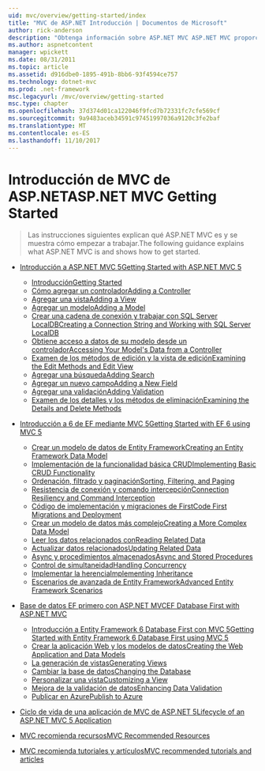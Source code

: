 ```yaml
---
uid: mvc/overview/getting-started/index
title: "MVC de ASP.NET Introducción | Documentos de Microsoft"
author: rick-anderson
description: "Obtenga información sobre ASP.NET MVC ASP.NET MVC proporciona una manera eficaz, basada en modelos para crear sitios Web dinámicos que permite una separación clara de aspectos y ese g..."
ms.author: aspnetcontent
manager: wpickett
ms.date: 08/31/2011
ms.topic: article
ms.assetid: d916dbe0-1895-491b-8bb6-93f4594ce757
ms.technology: dotnet-mvc
ms.prod: .net-framework
msc.legacyurl: /mvc/overview/getting-started
msc.type: chapter
ms.openlocfilehash: 37d374d01ca122046f9fcd7b72331fc7cfe569cf
ms.sourcegitcommit: 9a9483aceb34591c97451997036a9120c3fe2baf
ms.translationtype: MT
ms.contentlocale: es-ES
ms.lasthandoff: 11/10/2017
---
```

<a name="aspnet-mvc-getting-started"></a><span data-ttu-id="53fc9-103">Introducción de MVC de ASP.NET</span><span class="sxs-lookup"><span data-stu-id="53fc9-103">ASP.NET MVC Getting Started</span></span>
====================
> <span data-ttu-id="53fc9-104">Las instrucciones siguientes explican qué ASP.NET MVC es y se muestra cómo empezar a trabajar.</span><span class="sxs-lookup"><span data-stu-id="53fc9-104">The following guidance explains what ASP.NET MVC is and shows how to get started.</span></span>


- [<span data-ttu-id="53fc9-105">Introducción a ASP.NET MVC 5</span><span class="sxs-lookup"><span data-stu-id="53fc9-105">Getting Started with ASP.NET MVC 5</span></span>](introduction/index.md)

    - [<span data-ttu-id="53fc9-106">Introducción</span><span class="sxs-lookup"><span data-stu-id="53fc9-106">Getting Started</span></span>](introduction/getting-started.md)
    - [<span data-ttu-id="53fc9-107">Cómo agregar un controlador</span><span class="sxs-lookup"><span data-stu-id="53fc9-107">Adding a Controller</span></span>](introduction/adding-a-controller.md)
    - [<span data-ttu-id="53fc9-108">Agregar una vista</span><span class="sxs-lookup"><span data-stu-id="53fc9-108">Adding a View</span></span>](introduction/adding-a-view.md)
    - [<span data-ttu-id="53fc9-109">Agregar un modelo</span><span class="sxs-lookup"><span data-stu-id="53fc9-109">Adding a Model</span></span>](introduction/adding-a-model.md)
    - [<span data-ttu-id="53fc9-110">Crear una cadena de conexión y trabajar con SQL Server LocalDB</span><span class="sxs-lookup"><span data-stu-id="53fc9-110">Creating a Connection String and Working with SQL Server LocalDB</span></span>](introduction/creating-a-connection-string.md)
    - [<span data-ttu-id="53fc9-111">Obtiene acceso a datos de su modelo desde un controlador</span><span class="sxs-lookup"><span data-stu-id="53fc9-111">Accessing Your Model's Data from a Controller</span></span>](introduction/accessing-your-models-data-from-a-controller.md)
    - [<span data-ttu-id="53fc9-112">Examen de los métodos de edición y la vista de edición</span><span class="sxs-lookup"><span data-stu-id="53fc9-112">Examining the Edit Methods and Edit View</span></span>](introduction/examining-the-edit-methods-and-edit-view.md)
    - [<span data-ttu-id="53fc9-113">Agregar una búsqueda</span><span class="sxs-lookup"><span data-stu-id="53fc9-113">Adding Search</span></span>](introduction/adding-search.md)
    - [<span data-ttu-id="53fc9-114">Agregar un nuevo campo</span><span class="sxs-lookup"><span data-stu-id="53fc9-114">Adding a New Field</span></span>](introduction/adding-a-new-field.md)
    - [<span data-ttu-id="53fc9-115">Agregar una validación</span><span class="sxs-lookup"><span data-stu-id="53fc9-115">Adding Validation</span></span>](introduction/adding-validation.md)
    - [<span data-ttu-id="53fc9-116">Examen de los detalles y los métodos de eliminación</span><span class="sxs-lookup"><span data-stu-id="53fc9-116">Examining the Details and Delete Methods</span></span>](introduction/examining-the-details-and-delete-methods.md)
- [<span data-ttu-id="53fc9-117">Introducción a 6 de EF mediante MVC 5</span><span class="sxs-lookup"><span data-stu-id="53fc9-117">Getting Started with EF 6 using MVC 5</span></span>](getting-started-with-ef-using-mvc/index.md)

    - [<span data-ttu-id="53fc9-118">Crear un modelo de datos de Entity Framework</span><span class="sxs-lookup"><span data-stu-id="53fc9-118">Creating an Entity Framework Data Model</span></span>](getting-started-with-ef-using-mvc/creating-an-entity-framework-data-model-for-an-asp-net-mvc-application.md)
    - [<span data-ttu-id="53fc9-119">Implementación de la funcionalidad básica CRUD</span><span class="sxs-lookup"><span data-stu-id="53fc9-119">Implementing Basic CRUD Functionality</span></span>](getting-started-with-ef-using-mvc/implementing-basic-crud-functionality-with-the-entity-framework-in-asp-net-mvc-application.md)
    - [<span data-ttu-id="53fc9-120">Ordenación, filtrado y paginación</span><span class="sxs-lookup"><span data-stu-id="53fc9-120">Sorting, Filtering, and Paging</span></span>](getting-started-with-ef-using-mvc/sorting-filtering-and-paging-with-the-entity-framework-in-an-asp-net-mvc-application.md)
    - [<span data-ttu-id="53fc9-121">Resistencia de conexión y comando intercepción</span><span class="sxs-lookup"><span data-stu-id="53fc9-121">Connection Resiliency and Command Interception</span></span>](getting-started-with-ef-using-mvc/connection-resiliency-and-command-interception-with-the-entity-framework-in-an-asp-net-mvc-application.md)
    - [<span data-ttu-id="53fc9-122">Código de implementación y migraciones de First</span><span class="sxs-lookup"><span data-stu-id="53fc9-122">Code First Migrations and Deployment</span></span>](getting-started-with-ef-using-mvc/migrations-and-deployment-with-the-entity-framework-in-an-asp-net-mvc-application.md)
    - [<span data-ttu-id="53fc9-123">Crear un modelo de datos más complejo</span><span class="sxs-lookup"><span data-stu-id="53fc9-123">Creating a More Complex Data Model</span></span>](getting-started-with-ef-using-mvc/creating-a-more-complex-data-model-for-an-asp-net-mvc-application.md)
    - [<span data-ttu-id="53fc9-124">Leer los datos relacionados con</span><span class="sxs-lookup"><span data-stu-id="53fc9-124">Reading Related Data</span></span>](getting-started-with-ef-using-mvc/reading-related-data-with-the-entity-framework-in-an-asp-net-mvc-application.md)
    - [<span data-ttu-id="53fc9-125">Actualizar datos relacionados</span><span class="sxs-lookup"><span data-stu-id="53fc9-125">Updating Related Data</span></span>](getting-started-with-ef-using-mvc/updating-related-data-with-the-entity-framework-in-an-asp-net-mvc-application.md)
    - [<span data-ttu-id="53fc9-126">Async y procedimientos almacenados</span><span class="sxs-lookup"><span data-stu-id="53fc9-126">Async and Stored Procedures</span></span>](getting-started-with-ef-using-mvc/async-and-stored-procedures-with-the-entity-framework-in-an-asp-net-mvc-application.md)
    - [<span data-ttu-id="53fc9-127">Control de simultaneidad</span><span class="sxs-lookup"><span data-stu-id="53fc9-127">Handling Concurrency</span></span>](getting-started-with-ef-using-mvc/handling-concurrency-with-the-entity-framework-in-an-asp-net-mvc-application.md)
    - [<span data-ttu-id="53fc9-128">Implementar la herencia</span><span class="sxs-lookup"><span data-stu-id="53fc9-128">Implementing Inheritance</span></span>](getting-started-with-ef-using-mvc/implementing-inheritance-with-the-entity-framework-in-an-asp-net-mvc-application.md)
    - [<span data-ttu-id="53fc9-129">Escenarios de avanzada de Entity Framework</span><span class="sxs-lookup"><span data-stu-id="53fc9-129">Advanced Entity Framework Scenarios</span></span>](getting-started-with-ef-using-mvc/advanced-entity-framework-scenarios-for-an-mvc-web-application.md)
- [<span data-ttu-id="53fc9-130">Base de datos EF primero con ASP.NET MVC</span><span class="sxs-lookup"><span data-stu-id="53fc9-130">EF Database First with ASP.NET MVC</span></span>](database-first-development/index.md)

    - [<span data-ttu-id="53fc9-131">Introducción a Entity Framework 6 Database First con MVC 5</span><span class="sxs-lookup"><span data-stu-id="53fc9-131">Getting Started with Entity Framework 6 Database First using MVC 5</span></span>](database-first-development/setting-up-database.md)
    - [<span data-ttu-id="53fc9-132">Crear la aplicación Web y los modelos de datos</span><span class="sxs-lookup"><span data-stu-id="53fc9-132">Creating the Web Application and Data Models</span></span>](database-first-development/creating-the-web-application.md)
    - [<span data-ttu-id="53fc9-133">La generación de vistas</span><span class="sxs-lookup"><span data-stu-id="53fc9-133">Generating Views</span></span>](database-first-development/generating-views.md)
    - [<span data-ttu-id="53fc9-134">Cambiar la base de datos</span><span class="sxs-lookup"><span data-stu-id="53fc9-134">Changing the Database</span></span>](database-first-development/changing-the-database.md)
    - [<span data-ttu-id="53fc9-135">Personalizar una vista</span><span class="sxs-lookup"><span data-stu-id="53fc9-135">Customizing a View</span></span>](database-first-development/customizing-a-view.md)
    - [<span data-ttu-id="53fc9-136">Mejora de la validación de datos</span><span class="sxs-lookup"><span data-stu-id="53fc9-136">Enhancing Data Validation</span></span>](database-first-development/enhancing-data-validation.md)
    - [<span data-ttu-id="53fc9-137">Publicar en Azure</span><span class="sxs-lookup"><span data-stu-id="53fc9-137">Publish to Azure</span></span>](database-first-development/publish-to-azure.md)
- [<span data-ttu-id="53fc9-138">Ciclo de vida de una aplicación de MVC de ASP.NET 5</span><span class="sxs-lookup"><span data-stu-id="53fc9-138">Lifecycle of an ASP.NET MVC 5 Application</span></span>](lifecycle-of-an-aspnet-mvc-5-application.md)
- [<span data-ttu-id="53fc9-139">MVC recomienda recursos</span><span class="sxs-lookup"><span data-stu-id="53fc9-139">MVC Recommended Resources</span></span>](recommended-resources-for-mvc.md)
- [<span data-ttu-id="53fc9-140">MVC recomienda tutoriales y artículos</span><span class="sxs-lookup"><span data-stu-id="53fc9-140">MVC recommended tutorials and articles</span></span>](mvc-learning-sequence.md)
